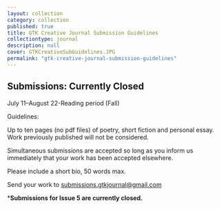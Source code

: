 ```yaml
---
layout: collection
category: collection
published: true
title: GTK Creative Journal Submission Guidelines
collectiontype: journal
description: null
cover: GTKCreativeSubGuidelines.JPG
permalink: "gtk-creative-journal-submission-guidelines"
---
```



## Submissions: Currently Closed

July 11–August 22-Reading period (Fall)

Guidelines:

Up to ten pages (no pdf files) of poetry, short fiction and personal essay. Work previously published will not be considered.

Simultaneous submissions are accepted so long as you inform us immediately that your work has been accepted elsewhere.

Please include a short bio, 50 words max.

Send your work to 
submissions.gtkjournal@gmail.com

*********Submissions for Issue 5 are currently closed.********
